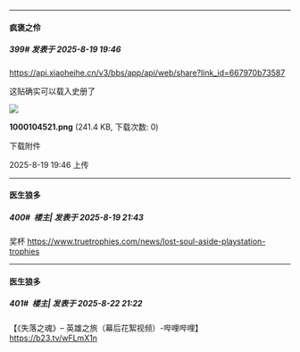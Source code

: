 ﻿
*****

####  疯褒之伶  
##### 399#       发表于 2025-8-19 19:46

https://api.xiaoheihe.cn/v3/bbs/app/api/web/share?link_id=667970b73587

这贴确实可以载入史册了

<img src="https://img.stage1st.com/forum/202508/19/194632hnbin1n8qqpzceyn.png" referrerpolicy="no-referrer">

<strong>1000104521.png</strong> (241.4 KB, 下载次数: 0)

下载附件

2025-8-19 19:46 上传


*****

####  医生狼多  
##### 400#         楼主| 发表于 2025-8-19 21:43

奖杯
https://www.truetrophies.com/news/lost-soul-aside-playstation-trophies


*****

####  医生狼多  
##### 401#         楼主| 发表于 2025-8-22 21:22

【《失落之魂》– 英雄之旅（幕后花絮视频）-哔哩哔哩】 https://b23.tv/wFLmX1n

